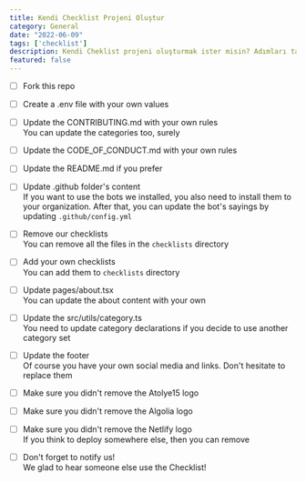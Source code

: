 ```yaml
---
title: Kendi Checklist Projeni Oluştur
category: General
date: "2022-06-09"
tags: ['checklist']
description: Kendi Cheklist projeni oluşturmak ister misin? Adımları takip et 🤝
featured: false
---
```


- [ ] Fork this repo  

- [ ] Create a .env file with your own values

- [ ] Update the CONTRIBUTING.md with your own rules  
You can update the categories too, surely

- [ ] Update the CODE\_OF\_CONDUCT.md with your own rules  

- [ ] Update the README.md if you prefer  

- [ ] Update .github folder's content  
If you want to use the bots we installed, you also need to install them to your organization. After that, you can update the bot's sayings by updating `.github/config.yml`

- [ ] Remove our checklists  
You can remove all the files in the `checklists` directory

- [ ] Add your own checklists  
You can add them to `checklists` directory

- [ ] Update pages/about.tsx  
You can update the about content with your own

- [ ] Update the src/utils/category.ts  
You need to update category declarations if you decide to use another category set

- [ ] Update the footer  
Of course you have your own social media and links. Don't hesitate to replace them

- [ ] Make sure you didn't remove the Atolye15 logo

- [ ] Make sure you didn't remove the Algolia logo

- [ ] Make sure you didn't remove the Netlify logo  
If you think to deploy somewhere else, then you can remove

- [ ] Don't forget to notify us!  
We glad to hear someone else use the Checklist!
